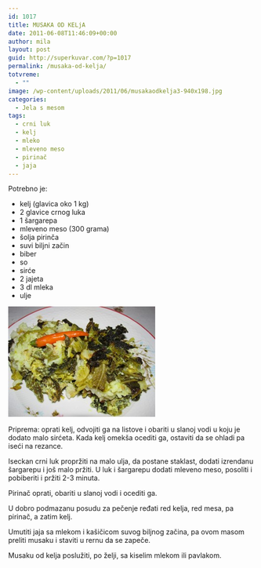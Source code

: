 ```yaml
---
id: 1017
title: MUSAKA OD KELjA
date: 2011-06-08T11:46:09+00:00
author: mila
layout: post
guid: http://superkuvar.com/?p=1017
permalink: /musaka-od-kelja/
totvreme:
  - ""
image: /wp-content/uploads/2011/06/musakaodkelja3-940x198.jpg
categories:
  - Jela s mesom
tags:
  - crni luk
  - kelj
  - mleko
  - mleveno meso
  - pirinač
  - jaja
---
```

Potrebno je:

  * kelj (glavica oko 1 kg)
  * 2 glavice crnog luka
  * 1 šargarepa
  * mleveno meso (300 grama)
  * šolja pirinča
  * suvi biljni začin
  * biber
  * so
  * sirće
  * 2 jajeta
  * 3 dl mleka
  * ulje

[<img class="alignnone size-medium wp-image-9358" src="/wp-content/uploads/2011/06/musakaodkelja3-300x225.jpg" alt="musakaodkelja" width="300" height="225" />](/wp-content/uploads/2011/06/musakaodkelja3.jpg)

Priprema: oprati kelj, odvojiti ga na listove i obariti u slanoj vodi u koju je dodato malo sirćeta. Kada kelj omekša ocediti ga, ostaviti da se ohladi pa iseći na rezance.

Iseckan crni luk propržiti na malo ulja, da postane staklast, dodati izrendanu šargarepu i još malo pržiti. U luk i šargarepu dodati mleveno meso, posoliti i pobiberiti i pržiti 2-3 minuta.

Pirinač oprati, obariti u slanoj vodi i ocediti ga.

U dobro podmazanu posudu za pečenje ređati red kelja, red mesa, pa pirinač, a zatim kelj.

Umutiti jaja sa mlekom i kašičicom suvog biljnog začina, pa ovom masom preliti musaku i staviti u rernu da se zapeče.

Musaku od kelja poslužiti, po želji, sa kiselim mlekom ili pavlakom.